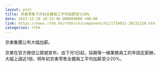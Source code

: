 ```yaml
---
layout: post
title: 京東零售下月初全體員工平均加薪至少20%
date: 2023-12-28 10:33:48.000000000 +08:00
link: https://news.rthk.hk/rthk/ch/component/k2/1734031-20231228.htm
categories: rthk
---
```


京東集團公布大幅加薪。

京東在官方微信公眾號宣布，由下月1日起，採銷等一線業務員工的年固定薪酬，大幅上調近1倍，明年初京東零售全體員工平均加薪至少20%。
